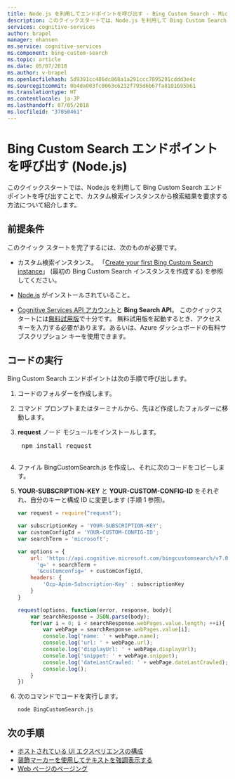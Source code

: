 ```yaml
---
title: Node.js を利用してエンドポイントを呼び出す - Bing Custom Search - Microsoft Cognitive Services
description: このクイックスタートでは、Node.js を利用して Bing Custom Search エンドポイントを呼び出すことで、カスタム検索インスタンスから検索結果を要求する方法について紹介します。
services: cognitive-services
author: brapel
manager: ehansen
ms.service: cognitive-services
ms.component: bing-custom-search
ms.topic: article
ms.date: 05/07/2018
ms.author: v-brapel
ms.openlocfilehash: 5d9391cc486dc868a1a291ccc7095291cddd3e4c
ms.sourcegitcommit: 0b4da003fc0063c6232f795d6b67fa8101695b61
ms.translationtype: HT
ms.contentlocale: ja-JP
ms.lasthandoff: 07/05/2018
ms.locfileid: "37858461"
---
```

# <a name="call-bing-custom-search-endpoint-nodejs"></a>Bing Custom Search エンドポイントを呼び出す (Node.js)

このクイックスタートでは、Node.js を利用して Bing Custom Search エンドポイントを呼び出すことで、カスタム検索インスタンスから検索結果を要求する方法について紹介します。 

## <a name="prerequisites"></a>前提条件
このクイック スタートを完了するには、次のものが必要です。

- カスタム検索インスタンス。 「[Create your first Bing Custom Search instance](quick-start.md)」 (最初の Bing Custom Search インスタンスを作成する) を参照してください。

- [Node.js](https://www.nodejs.org/) がインストールされていること。

-  [Cognitive Services API アカウント](https://docs.microsoft.com/azure/cognitive-services/cognitive-services-apis-create-account)と **Bing Search API**。 このクイックスタートには[無料試用版](https://azure.microsoft.com/try/cognitive-services/?api=bing-custom-search)で十分です。 無料試用版を起動するとき、アクセス キーを入力する必要があります。あるいは、Azure ダッシュボードの有料サブスクリプション キーを使用できます。

## <a name="run-the-code"></a>コードの実行

Bing Custom Search エンドポイントは次の手順で呼び出します。

1. コードのフォルダーを作成します。

2. コマンド プロンプトまたはターミナルから、先ほど作成したフォルダーに移動します。

3. **request** ノード モジュールをインストールします。
    <pre>
    npm install request
    </pre>
    
4. ファイル BingCustomSearch.js を作成し、それに次のコードをコピーします。

5. **YOUR-SUBSCRIPTION-KEY** と **YOUR-CUSTOM-CONFIG-ID** をそれぞれ、自分のキーと構成 ID に変更します (手順 1 参照)。

    ``` javascript
    var request = require("request");
    
    var subscriptionKey = 'YOUR-SUBSCRIPTION-KEY';
    var customConfigId = 'YOUR-CUSTOM-CONFIG-ID';
    var searchTerm = 'microsoft';
    
    var options = {
        url: 'https://api.cognitive.microsoft.com/bingcustomsearch/v7.0/search?' + 
          'q=' + searchTerm + 
          '&customconfig=' + customConfigId,
        headers: {
            'Ocp-Apim-Subscription-Key' : subscriptionKey
        }
    }
    
    request(options, function(error, response, body){
        var searchResponse = JSON.parse(body);
        for(var i = 0; i < searchResponse.webPages.value.length; ++i){
            var webPage = searchResponse.webPages.value[i];
            console.log('name: ' + webPage.name);
            console.log('url: ' + webPage.url);
            console.log('displayUrl: ' + webPage.displayUrl);
            console.log('snippet: ' + webPage.snippet);
            console.log('dateLastCrawled: ' + webPage.dateLastCrawled);
            console.log();
        }
    })
    ```
6. 次のコマンドでコードを実行します。
    ```    
    node BingCustomSearch.js
   ``` 

## <a name="next-steps"></a>次の手順
- [ホストされている UI エクスペリエンスの構成](./hosted-ui.md)
- [装飾マーカーを使用してテキストを強調表示する](./hit-highlighting.md)
- [Web ページのページング](./page-webpages.md)
